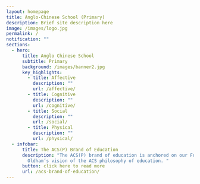 ```yaml
---
layout: homepage
title: Anglo-Chinese School (Primary)
description: Brief site description here
image: /images/logo.jpg
permalink: /
notification: ""
sections:
  - hero:
      title: Anglo Chinese School
      subtitle: Primary
      background: /images/banner2.jpg
      key_highlights:
        - title: Affective
          description: ""
          url: /affective/
        - title: Cognitive
          description: ""
          url: /cognitive/
        - title: Social
          description: ""
          url: /social/
        - title: Physical
          description: ""
          url: /physical/
  - infobar:
      title: The ACS(P) Brand of Education
      description: "The ACS(P) brand of education is anchored on our Founder, Bishop
        Oldham’s vision of the ACS philosophy of education. "
      button: click here to read more
      url: /acs-brand-of-education/
---
```


